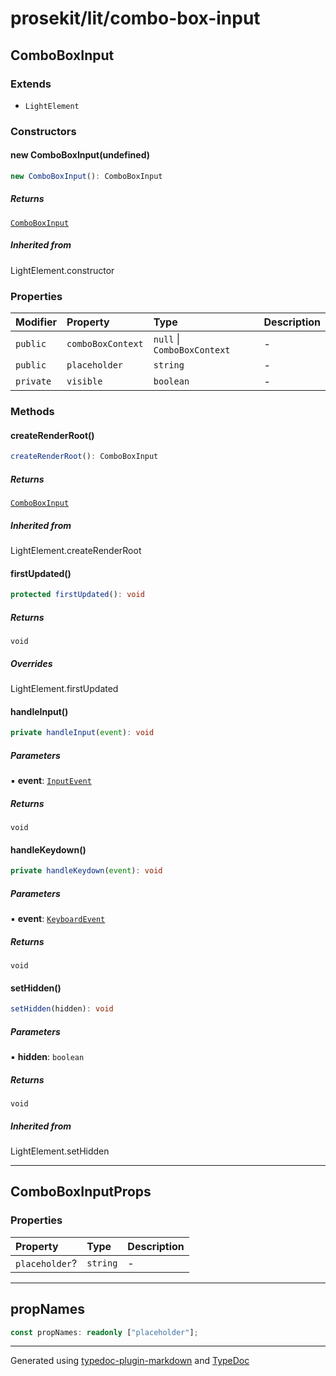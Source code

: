 # prosekit/lit/combo-box-input

<a id="comboboxinput" name="comboboxinput"></a>

## ComboBoxInput

### Extends

- `LightElement`

### Constructors

<a id="constructors" name="constructors"></a>

#### new ComboBoxInput(undefined)

```ts
new ComboBoxInput(): ComboBoxInput
```

##### Returns

[`ComboBoxInput`](combo-box-input.md#comboboxinput)

##### Inherited from

LightElement.constructor

### Properties

| Modifier | Property | Type | Description |
| :------ | :------ | :------ | :------ |
| `public` | `comboBoxContext` | `null` \| `ComboBoxContext` | - |
| `public` | `placeholder` | `string` | - |
| `private` | `visible` | `boolean` | - |

### Methods

<a id="createrenderroot" name="createrenderroot"></a>

#### createRenderRoot()

```ts
createRenderRoot(): ComboBoxInput
```

##### Returns

[`ComboBoxInput`](combo-box-input.md#comboboxinput)

##### Inherited from

LightElement.createRenderRoot

<a id="firstupdated" name="firstupdated"></a>

#### firstUpdated()

```ts
protected firstUpdated(): void
```

##### Returns

`void`

##### Overrides

LightElement.firstUpdated

<a id="handleinput" name="handleinput"></a>

#### handleInput()

```ts
private handleInput(event): void
```

##### Parameters

▪ **event**: [`InputEvent`]( https://developer.mozilla.org/en-US/docs/Web/API/InputEvent )

##### Returns

`void`

<a id="handlekeydown" name="handlekeydown"></a>

#### handleKeydown()

```ts
private handleKeydown(event): void
```

##### Parameters

▪ **event**: [`KeyboardEvent`]( https://developer.mozilla.org/en-US/docs/Web/API/KeyboardEvent )

##### Returns

`void`

<a id="sethidden" name="sethidden"></a>

#### setHidden()

```ts
setHidden(hidden): void
```

##### Parameters

▪ **hidden**: `boolean`

##### Returns

`void`

##### Inherited from

LightElement.setHidden

***

<a id="comboboxinputprops" name="comboboxinputprops"></a>

## ComboBoxInputProps

### Properties

| Property | Type | Description |
| :------ | :------ | :------ |
| `placeholder`? | `string` | - |

***

<a id="propnames" name="propnames"></a>

## propNames

```ts
const propNames: readonly ["placeholder"];
```

***

Generated using [typedoc-plugin-markdown](https://www.npmjs.com/package/typedoc-plugin-markdown) and [TypeDoc](https://typedoc.org/)
